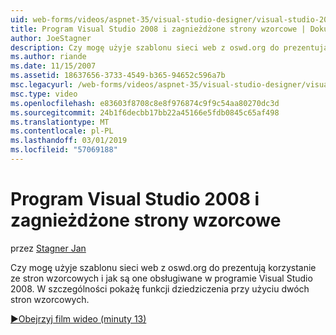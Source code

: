 ```yaml
---
uid: web-forms/videos/aspnet-35/visual-studio-designer/visual-studio-2008-and-nested-masterpages
title: Program Visual Studio 2008 i zagnieżdżone strony wzorcowe | Dokumentacja firmy Microsoft
author: JoeStagner
description: Czy mogę użyje szablonu sieci web z oswd.org do prezentują korzystanie ze stron wzorcowych i jak są one obsługiwane w programie Visual Studio 2008. W szczególności pokażę th...
ms.author: riande
ms.date: 11/15/2007
ms.assetid: 18637656-3733-4549-b365-94652c596a7b
msc.legacyurl: /web-forms/videos/aspnet-35/visual-studio-designer/visual-studio-2008-and-nested-masterpages
msc.type: video
ms.openlocfilehash: e83603f8708c8e8f976874c9f9c54aa80270dc3d
ms.sourcegitcommit: 24b1f6decbb17bb22a45166e5fdb0845c65af498
ms.translationtype: MT
ms.contentlocale: pl-PL
ms.lasthandoff: 03/01/2019
ms.locfileid: "57069188"
---
```

<a name="visual-studio-2008-and-nested-masterpages"></a>Program Visual Studio 2008 i zagnieżdżone strony wzorcowe
====================
przez [Stagner Jan](https://github.com/JoeStagner)

Czy mogę użyje szablonu sieci web z oswd.org do prezentują korzystanie ze stron wzorcowych i jak są one obsługiwane w programie Visual Studio 2008. W szczególności pokażę funkcji dziedziczenia przy użyciu dwóch stron wzorcowych.

[&#9654;Obejrzyj film wideo (minuty 13)](https://channel9.msdn.com/Blogs/ASP-NET-Site-Videos/visual-studio-2008-and-nested-masterpages)
